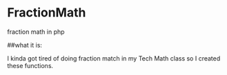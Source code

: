 FractionMath
============

fraction math in php

##what it is:

I kinda got tired of doing fraction match in my Tech Math class so I created these functions.
